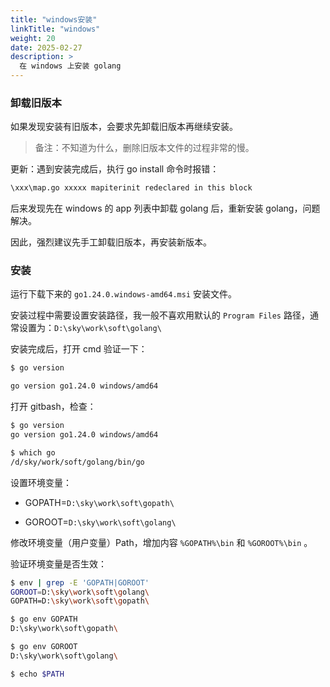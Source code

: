 ```yaml
---
title: "windows安装"
linkTitle: "windows"
weight: 20
date: 2025-02-27
description: >
  在 windows 上安装 golang
---
```


### 卸载旧版本

如果发现安装有旧版本，会要求先卸载旧版本再继续安装。

> 备注：不知道为什么，删除旧版本文件的过程非常的慢。

更新：遇到安装完成后，执行 go install 命令时报错：

```bash
\xxx\map.go xxxxx mapiterinit redeclared in this block
```

后来发现先在 windows 的 app 列表中卸载 golang 后，重新安装 golang，问题解决。

因此，强烈建议先手工卸载旧版本，再安装新版本。

### 安装

运行下载下来的 `go1.24.0.windows-amd64.msi` 安装文件。

安装过程中需要设置安装路径，我一般不喜欢用默认的 `Program Files` 路径，通常设置为：`D:\sky\work\soft\golang\`

安装完成后，打开 cmd 验证一下：

```bash
$ go version

go version go1.24.0 windows/amd64
```

打开 gitbash，检查：

```bash
$ go version
go version go1.24.0 windows/amd64

$ which go
/d/sky/work/soft/golang/bin/go
```

设置环境变量：

- GOPATH=`D:\sky\work\soft\gopath\`

- GOROOT=`D:\sky\work\soft\golang\`

修改环境变量（用户变量）Path，增加内容 `%GOPATH%\bin` 和 `%GOROOT%\bin` 。

验证环境变量是否生效：

```bash
$ env | grep -E 'GOPATH|GOROOT'
GOROOT=D:\sky\work\soft\golang\
GOPATH=D:\sky\work\soft\gopath\

$ go env GOPATH
D:\sky\work\soft\gopath\

$ go env GOROOT
D:\sky\work\soft\golang\

$ echo $PATH
```


